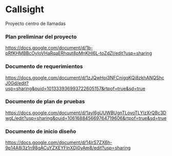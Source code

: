 # Callsight
Proyecto centro de llamadas

### Plan preliminar del proyecto
https://docs.google.com/document/d/1b-pRfKHMBBcOyIoVHaRqaERhqut8pMnKHl6L-toZdZI/edit?usp=sharing

### Documento de requerimientos
https://docs.google.com/document/d/1zJQwHoi3NFCnjgqKQi8zkhANQShcJ0Gd/edit?usp=sharing&ouid=101333936993722605157&rtpof=true&sd=true

### Documento de plan de pruebas
https://docs.google.com/document/d/1ayl6gUUWBUgnTLovoTLYlzXrQBc3DwgL/edit?usp=sharing&ouid=106168845669764719606&rtpof=true&sd=true

### Documento de inicio diseño
https://docs.google.com/document/d/14lrS7ZX6h-9p14A8i3z1n98gACuYZXEYFlnXDj0yAm8/edit?usp=sharing
